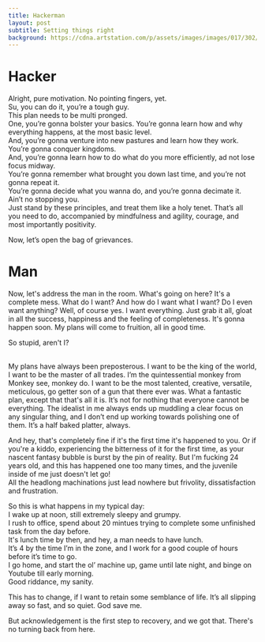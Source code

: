 ```yaml
---
title: Hackerman
layout: post
subtitle: Setting things right
background: https://cdna.artstation.com/p/assets/images/images/017/302/038/large/john-nelson-banacia-render-recolor.jpg
---
```


# Hacker
Alright, pure motivation. No pointing fingers, yet.
<br>Su, you can do it, you’re a tough guy.
<br>This plan needs to be multi pronged.
<br>One, you’re gonna bolster your basics. You’re gonna learn how and why everything happens, at the most basic level.
<br>And, you’re gonna venture into new pastures and learn how they work. You’re gonna conquer kingdoms.
<br>And, you’re gonna learn how to do what do you more efficiently, ad not lose focus midway.
<br>You’re gonna remember what brought you down last time, and you’re not gonna repeat it.
<br>You’re gonna decide what you wanna do, and you’re gonna decimate it. Ain’t no stopping you.
<br>Just stand by these principles, and treat them like a holy tenet. That’s all you need to do, accompanied by mindfulness and agility, courage, and most importantly positivity.

Now, let’s open the bag of grievances.
 
# Man
Now, let's address the man in the room. What's going on here? It's a complete mess. What do I want? And how do I want what I want? Do I even want anything? Well, of course yes. I want everything. Just grab it all, gloat in all the success, happiness and the feeling of completeness. It's gonna happen soon. My plans will come to fruition, all in good time.

So stupid, aren't I?

<br>My plans have always been preposterous. I want to be the king of the world, I want to be the master of all trades. I’m the quintessential monkey from Monkey see, monkey do. I want to be the most talented, creative, versatile, meticulous, go getter son of a gun that there ever was. What a fantastic plan, except that that's all it is. It’s not for nothing that everyone cannot be everything. The idealist in me always ends up muddling a clear focus on any singular thing, and I don’t end up working towards polishing one of them. It’s a half baked platter, always.

And hey, that's completely fine if it's the first time it's happened to you. Or if you're a kiddo, experiencing the bitterness of it for the first time, as your nascent fantasy bubble is burst by the pin of reality. But I'm fucking 24 years old, and this has happened one too many times, and the juvenile inside of me just doesn't let go!
<br>All the headlong machinations just lead nowhere but frivolity, dissatisfaction and frustration.

So this is what happens in my typical day:
<br>I wake up at noon, still extremely sleepy and grumpy. 
<br>I rush to office, spend about 20 mintues trying to complete some unfinished task from the day before. 
<br>It's lunch time by then, and hey, a man needs to have lunch.
<br>It’s 4 by the time I’m in the zone, and I work for a good couple of hours before it’s time to go.
<br>I go home, and start the ol’ machine up, game until late night, and binge on Youtube till early morning.
<br>Good riddance, my sanity.

This has to change, if I want to retain some semblance of life. It’s all slipping away so fast, and so quiet.
God save me.

But acknowledgement is the first step to recovery, and we got that. There's no turning back from here.
